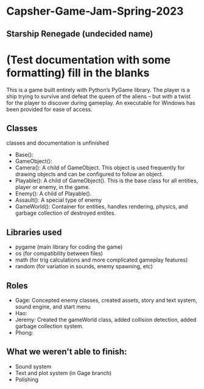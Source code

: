 # Capsher-Game-Jam-Spring-2023  

## Starship Renegade (undecided name)
  
# (Test documentation with some formatting)  fill in the blanks


This is a game built entirely with Python’s PyGame library. The player is a ship trying to survive and defeat the queen of the aliens – but with a twist for the player to discover during gameplay. An executable for Windows has been provided for ease of access.

## Classes
classes and documentation is unfinished
* Base():
* GameObject():
* Camera(): A child of GameObject. This object is used frequently for drawing objects and can be configured to follow an object.
* Playable(): A child of GameObject(). This is the base class for all entities, player or enemy, in the game.
* Enemy(): A child of Playable().
* Assault(): A special type of enemy
* GameWorld(): Container for entities, handles rendering, physics, and garbage collection of destroyed entites. 

## Libraries used
* pygame (main library for coding the game)
* os (for compatibility between files)
* math (for trig calculations and more complicated gameplay features)
* random (for variation in sounds, enemy spawning, etc)

## Roles
* Gage: Concepted enemy classes, created assets, story and text system, sound engine, and start menu
* Hao: 
* Jeremy: Created the gameWorld class, added collision detection, added garbage collection system.
* Phong:

## What we weren't able to finish:
* Sound system
* Text and plot system (in Gage branch)
* Polishing
